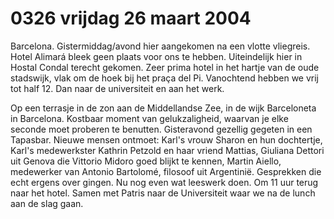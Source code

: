 # 0326 vrijdag 26 maart 2004
Barcelona. Gistermiddag/avond hier aangekomen na een vlotte vliegreis. Hotel Alimará bleek geen plaats voor ons te hebben. Uiteindelijk hier in Hostal Condal terecht gekomen. Zeer prima hotel in het hartje van de oude stadswijk, vlak om de hoek bij het praça del Pi. Vanochtend hebben we vrij tot half 12. Dan naar de universiteit en  aan het werk. 

Op een terrasje in de zon aan de Middellandse Zee, in de wijk Barceloneta in Barcelona. Kostbaar moment van gelukzaligheid, waarvan je elke seconde moet proberen te benutten. Gisteravond gezellig gegeten in een Tapasbar. Nieuwe mensen ontmoet: Karl's vrouw Sharon en hun dochtertje, Karl's medewerkster Kathrin Petzold en haar vriend Mattias, Giuliana Dettori uit Genova die Vittorio Midoro goed blijkt te kennen, Martin Aiello, medewerker van Antonio Bartolomé, filosoof uit Argentinië. Gesprekken die echt ergens over gingen. Nu nog even wat leeswerk doen. Om 11 uur terug naar het hotel. Samen met Patris naar de Universiteit waar we na de lunch aan de slag gaan.